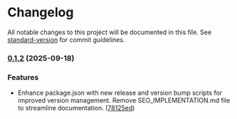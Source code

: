 # Changelog

All notable changes to this project will be documented in this file. See [standard-version](https://github.com/conventional-changelog/standard-version) for commit guidelines.

### [0.1.2](https://github.com/Julian-Diaz01/konnektaro-fe/compare/v1.1.7...v0.1.2) (2025-09-18)


### Features

* Enhance package.json with new release and version bump scripts for improved version management. Remove SEO_IMPLEMENTATION.md file to streamline documentation. ([78125ed](https://github.com/Julian-Diaz01/konnektaro-fe/commit/78125edb93ba46c4335dbfeb1f55f0503ac79bcf))
